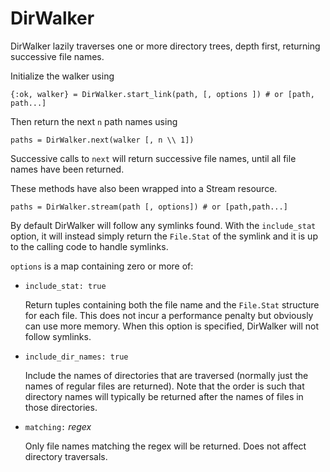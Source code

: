 DirWalker
=========

DirWalker lazily traverses one or more directory trees, depth first,
returning successive file names.

Initialize the walker using

    {:ok, walker} = DirWalker.start_link(path, [, options ]) # or [path, path...]

Then return the next `n` path names using

    paths = DirWalker.next(walker [, n \\ 1])

Successive calls to `next` will return successive file names, until
all file names have been returned.

These methods have also been wrapped into a Stream resource.

    paths = DirWalker.stream(path [, options]) # or [path,path...]

By default DirWalker will follow any symlinks found. With the `include_stat`
option, it will instead simply return the `File.Stat` of the symlink
and it is up to the calling code to handle symlinks.

`options` is a map containing zero or more of:

* `include_stat: true`

  Return tuples containing both the file name and the `File.Stat`
  structure for each file. This does not incur a performance penalty
  but obviously can use more memory. When this option is specified,
  DirWalker will not follow symlinks.

* `include_dir_names: true`

  Include the names of directories that are traversed (normally just the names
  of regular files are returned). Note that the order is such that directory names
  will typically be returned after the names of files in those directories.

* `matching:` _regex_

  Only file names matching the regex will be returned. Does not affect
  directory traversals.
